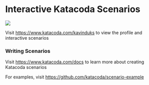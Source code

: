 # Interactive Katacoda Scenarios

[![](http://shields.katacoda.com/katacoda/kavinduks/count.svg)](https://www.katacoda.com/kavinduks "Get your profile on Katacoda.com")

Visit https://www.katacoda.com/kavinduks to view the profile and interactive scenarios

### Writing Scenarios
Visit https://www.katacoda.com/docs to learn more about creating Katacoda scenarios

For examples, visit https://github.com/katacoda/scenario-example
